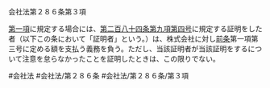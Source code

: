 会社法第２８６条第３項

[第一項](会社法＿＿＿＿第２８６条第１項)に規定する場合には、[第二百八十四条第九項第四号](会社法＿＿＿＿第２８４条第９項第４号)に規定する証明をした者（以下この条において「証明者」という。）は、株式会社に対し[前条](会社法＿＿＿＿第２８５条第１項)第一項第三号に定める額を支払う義務を負う。ただし、当該証明者が当該証明をするについて注意を怠らなかったことを証明したときは、この限りでない。

#会社法
#会社法/第２８６条
#会社法/第２８６条/第３項
